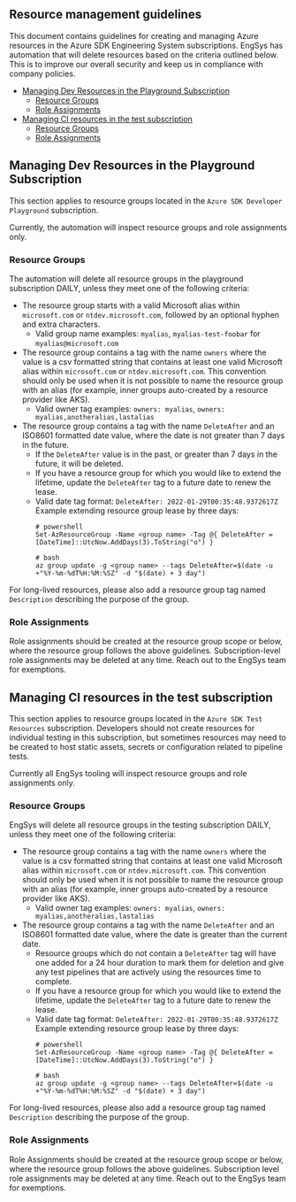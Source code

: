 ## Resource management guidelines

This document contains guidelines for creating and managing Azure resources in the Azure SDK Engineering System
subscriptions. EngSys has automation that will delete resources based on the criteria outlined below. This is to
improve our overall security and keep us in compliance with company policies.

  * [Managing Dev Resources in the Playground Subscription](#managing-dev-resources-in-the-playground-subscription)
     * [Resource Groups](#resource-groups)
     * [Role Assignments](#role-assignments)
  * [Managing CI resources in the test subscription](#managing-ci-resources-in-the-test-subscription)
     * [Resource Groups](#resource-groups-1)
     * [Role Assignments](#role-assignments-1)

## Managing Dev Resources in the Playground Subscription

This section applies to resource groups located in the `Azure SDK Developer Playground` subscription.

Currently, the automation will inspect resource groups and role assignments only.

### Resource Groups

The automation will delete all resource groups in the playground subscription DAILY, unless they meet one of the following criteria:

- The resource group starts with a valid Microsoft alias within `microsoft.com` or `ntdev.microsoft.com`, followed by an
  optional hyphen and extra characters.
    - Valid group name examples: `myalias`, `myalias-test-foobar` for `myalias@microsoft.com`
- The resource group contains a tag with the name `owners` where the value is a csv formatted string that contains at
  least one valid Microsoft alias within `microsoft.com` or `ntdev.microsoft.com`. This convention should only be used
  when it is not possible to name the resource group with an alias (for example, inner groups auto-created by a resource
  provider like AKS).
    - Valid owner tag examples: `owners: myalias`, `owners: myalias,anotheralias,lastalias`
- The resource group contains a tag with the name `DeleteAfter` and an ISO8601 formatted date value, where the date is
  not greater than 7 days in the future.
    - If the `DeleteAfter` value is in the past, or greater than 7 days in the future, it will be deleted.
    - If you have a resource group for which you would like to extend the lifetime, update the `DeleteAfter` tag to a
      future date to renew the lease.
    - Valid date tag format: `DeleteAfter: 2022-01-29T00:35:48.9372617Z`
      Example extending resource group lease by three days:
      ```
      # powershell
      Set-AzResourceGroup -Name <group name> -Tag @{ DeleteAfter = [DateTime]::UtcNow.AddDays(3).ToString("o") }

      # bash
      az group update -g <group name> --tags DeleteAfter=$(date -u +"%Y-%m-%dT%H:%M:%SZ" -d "$(date) + 3 day")
      ```

For long-lived resources, please also add a resource group tag named `Description` describing the purpose of the group.

### Role Assignments

Role assignments should be created at the resource group scope or below, where the resource group follows the above
guidelines. Subscription-level role assignments may be deleted at any time. Reach out to the EngSys team for exemptions.

## Managing CI resources in the test subscription

This section applies to resource groups located in the `Azure SDK Test Resources` subscription. Developers should not
create resources for individual testing in this subscription, but sometimes resources may need to be created to host
static assets, secrets or configuration related to pipeline tests.

Currently all EngSys tooling will inspect resource groups and role assignments only.

### Resource Groups

EngSys will delete all resource groups in the testing subscription DAILY, unless they meet one of the following criteria:

- The resource group contains a tag with the name `owners` where the value is a csv formatted string that contains at
  least one valid Microsoft alias within `microsoft.com` or `ntdev.microsoft.com`. This convention should only be used
  when it is not possible to name the resource group with an alias (for example, inner groups auto-created by a resource
  provider like AKS).
    - Valid owner tag examples: `owners: myalias`, `owners: myalias,anotheralias,lastalias`
- The resource group contains a tag with the name `DeleteAfter` and an ISO8601 formatted date value, where the date is
  greater than the current date.
    - Resource groups which do not contain a `DeleteAfter` tag will have one added for a 24 hour duration
      to mark them for deletion and give any test pipelines that are actively using the resources time to
      complete.
    - If you have a resource group for which you would like to extend the lifetime, update the `DeleteAfter` tag to a
      future date to renew the lease.
    - Valid date tag format: `DeleteAfter: 2022-01-29T00:35:48.9372617Z`
      Example extending resource group lease by three days:
      ```
      # powershell
      Set-AzResourceGroup -Name <group name> -Tag @{ DeleteAfter = [DateTime]::UtcNow.AddDays(3).ToString("o") }

      # bash
      az group update -g <group name> --tags DeleteAfter=$(date -u +"%Y-%m-%dT%H:%M:%SZ" -d "$(date) + 3 day")
      ```

For long-lived resources, please also add a resource group tag named `Description` describing the purpose of the group.

### Role Assignments

Role Assignments should be created at the resource group scope or below, where the resource group follows the above
guidelines. Subscription level role assignments may be deleted at any time. Reach out to the EngSys team for exemptions.
